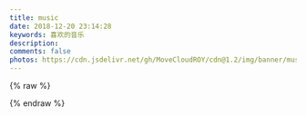 ```yaml
---
title: music
date: 2018-12-20 23:14:28
keywords: 喜欢的音乐
description: 
comments: false
photos: https://cdn.jsdelivr.net/gh/MoveCloudROY/cdn@1.2/img/banner/music.jpg
---
```

{% raw %}
<meting-js
  server="netease"
  type="playlist"
  id="2901872185"
  mutex="true">
</meting-js>

<meting-js
  server="netease"
  type="playlist"
  id="3217575260"
  mutex="true">
</meting-js>

<meting-js
  server="netease"
  type="playlist"
  id="5101476606"
  mutex="true">
</meting-js>

<meting-js
  server="netease"
  type="playlist"
  id="2901811642"
  mutex="true">
</meting-js>

<meting-js
  server="netease"
  type="playlist"
  id="3206517011"
  mutex="true">
</meting-js>

<meting-js
  server="netease"
  type="playlist"
  id="3208980750"
  mutex="true">
</meting-js>
{% endraw %}